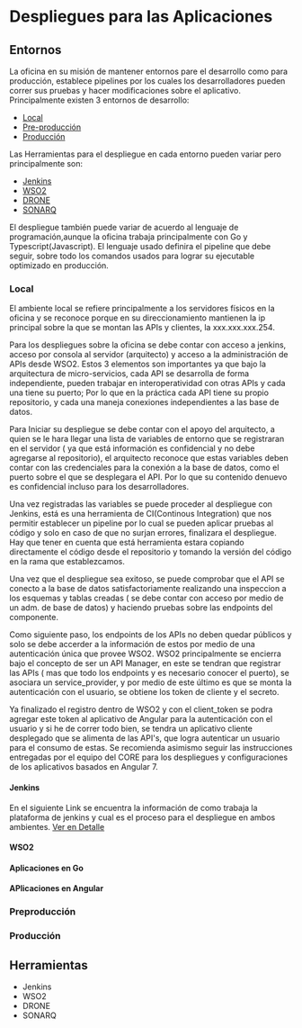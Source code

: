 # Despliegues para las Aplicaciones

## Entornos
La oficina en su misión de mantener entornos pare el  desarrollo como para producción, establece pipelines por los cuales los desarrolladores pueden correr sus pruebas y hacer modificaciones sobre el aplicativo. 
Principalmente existen 3 entornos de desarrollo:
- [Local](#local)
- [Pre-producción](#preproduccion)
- [Producción](#produccion)

Las Herramientas para el despliegue en cada entorno pueden variar pero principalmente son:
- [Jenkins](#jenkins)
- [WSO2](#wso2)
- [DRONE](#drone)
- [SONARQ](#sonarq)

El despliegue también puede variar de acuerdo al lenguaje de programación,aunque la oficina trabaja principalmente con Go y Typescript(Javascript). El lenguaje usado definira el pipeline que debe seguir, sobre todo los comandos usados para lograr su ejecutable optimizado en producción.

### Local
El ambiente local se refiere principalmente a los servidores físicos en la oficina y se reconoce porque en su direccionamiento mantienen la ip principal sobre la que se montan las APIs y clientes, la xxx.xxx.xxx.254. 

Para los despliegues sobre la oficina se debe contar con acceso a jenkins, acceso por consola al servidor (arquitecto) y acceso a la administración de APIs desde WSO2. 
Estos 3 elementos son importantes ya que bajo la arquitectura de micro-servicios, cada API se desarrolla de forma independiente, pueden trabajar en interoperatividad con otras APIs y cada una tiene su puerto; Por lo que en la práctica cada API tiene su propio repositorio, y cada una maneja conexiones independientes a las base de datos.

Para Iniciar su despliegue se debe contar con el apoyo del arquitecto, a quien se le hara llegar una lista de variables de entorno que se registraran en el servidor ( ya que está información es confidencial y no debe agregarse al repositorio), el arquitecto reconoce que estas variables deben contar con las credenciales para la conexión a la base de datos, como el puerto sobre el que se desplegara el API. Por lo que su contenido denuevo es confidencial incluso para los desarrolladores.

Una vez registradas las variables se puede proceder al despliegue con Jenkins, está es una herramienta de CI(Continous Integration) que nos permitir establecer un pipeline por lo cual se pueden aplicar pruebas al código y solo en caso de que no surjan errores, finalizara el despliegue. Hay que tener en cuenta que está herramienta estara copiando directamente el código desde el repositorio y tomando la versión del código en la rama que establezcamos.

Una vez que el despliegue sea exitoso, se puede comprobar que el API se conecto a la base de datos satisfactoriamente realizando una inspeccion a los esquemas y tablas creadas ( se debe contar con acceso por medio de un adm. de base de datos) y haciendo pruebas sobre las endpoints del componente.

Como siguiente paso, los endpoints de los APIs no deben quedar públicos y solo se debe accerder a la información de estos por medio de una autenticación única que provee WSO2. WSO2 principalmente se encierra bajo el concepto de ser un API Manager, en este se tendran que registrar las APIs ( mas que todo los endpoints y es necesario conocer el puerto), se asociara un service_provider, y por medio de este último es que se monta la autenticación con el usuario, se obtiene los token de cliente y el secreto.

Ya finalizado el registro dentro de WSO2 y con el client_token se podra agregar este token al aplicativo de Angular para la autenticación con el usuario y si he de correr todo bien, se tendra un aplicativo cliente desplegado que se alimenta de las API's, que logra autenticar un usuario para el consumo de estas. Se recomienda asimismo seguir las instrucciones entregadas por el equipo del CORE para los despliegues y configuraciones de los aplicativos basados en Angular 7.

#### Jenkins
En el siguiente Link se encuentra la información de como trabaja la plataforma de jenkins y cual es el proceso para el despliegue en ambos ambientes. [Ver en Detalle](jenkins.md)
#### WSO2
#### Aplicaciones en Go
#### APlicaciones en Angular 
### Preproducción
### Producción
## Herramientas
- Jenkins
- WSO2
- DRONE
- SONARQ
